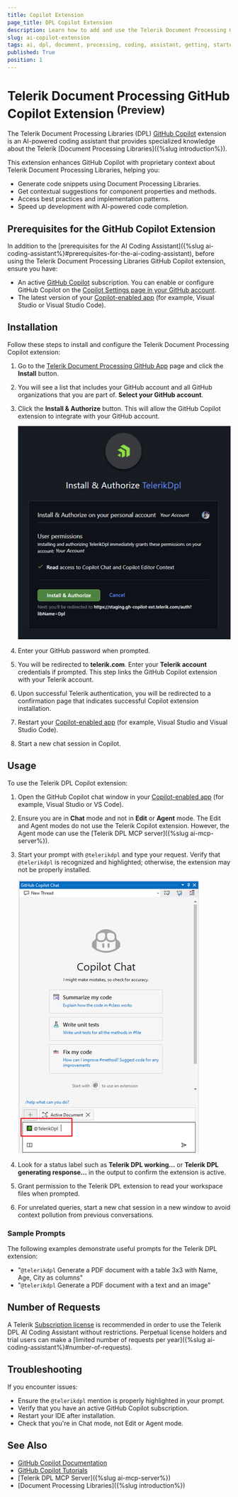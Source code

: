 ```yaml
---
title: Copilot Extension
page_title: DPL Copilot Extension
description: Learn how to add and use the Telerik Document Processing GitHub Copilot Extension as a DPL AI coding assistant and code generator for better developer productivity.
slug: ai-copilot-extension
tags: ai, dpl, document, processing, coding, assistant, getting, started, extension, copilot
published: True
position: 1
---
```



# Telerik Document Processing GitHub Copilot Extension <sup>(Preview)</sup>

The Telerik Document Processing Libraries (DPL) [GitHub Copilot](https://github.com/features/copilot) extension is an AI-powered coding assistant that provides specialized knowledge about the Telerik [Document Processing Libraries]({%slug introduction%}).

This extension enhances GitHub Copilot with proprietary context about Telerik Document Processing Libraries, helping you:

* Generate code snippets using Document Processing Libraries.
* Get contextual suggestions for component properties and methods.
* Access best practices and implementation patterns.
* Speed up development with AI-powered code completion.

## Prerequisites for the GitHub Copilot Extension

In addition to the [prerequisites for the AI Coding Assistant]({%slug ai-coding-assistant%}#prerequisites-for-the-ai-coding-assistant), before using the Telerik Document Processing Libraries GitHub Copilot extension, ensure you have:

* An active [GitHub Copilot](https://github.com/features/copilot) subscription. You can enable or configure GitHub Copilot on the [Copilot Settings page in your GitHub account](https://github.com/settings/copilot).
* The latest version of your [Copilot-enabled app](https://docs.github.com/en/copilot/building-copilot-extensions/about-building-copilot-extensions#supported-clients-and-ides) (for example, Visual Studio or Visual Studio Code).

## Installation

Follow these steps to install and configure the Telerik Document Processing Copilot extension:

1. Go to the [Telerik Document Processing GitHub App](https://github.com/apps/telerikdpl) page and click the **Install** button.
1. You will see a list that includes your GitHub account and all GitHub organizations that you are part of. **Select your GitHub account**.
1. Click the **Install & Authorize** button. This will allow the GitHub Copilot extension to integrate with your GitHub account.

    ![Telerik Document Processing GitHub App](images/dpl-ai-copilot-extension.png)   

1. Enter your GitHub password when prompted.
1. You will be redirected to **telerik.com**. Enter your **Telerik account** credentials if prompted. This step links the GitHub Copilot extension with your Telerik account.
1. Upon successful Telerik authentication, you will be redirected to a confirmation page that indicates successful Copilot extension installation.
1. Restart your [Copilot-enabled app](https://docs.github.com/en/copilot/building-copilot-extensions/about-building-copilot-extensions#supported-clients-and-ides) (for example, Visual Studio and Visual Studio Code).
1. Start a new chat session in Copilot.

## Usage

To use the Telerik DPL Copilot extension:

1. Open the GitHub Copilot chat window in your [Copilot-enabled app](https://docs.github.com/en/copilot/building-copilot-extensions/about-building-copilot-extensions#supported-clients-and-ides) (for example, Visual Studio or VS Code).
1. Ensure you are in **Chat** mode and not in **Edit** or **Agent** mode. The Edit and Agent modes do not use the Telerik Copilot extension. However, the Agent mode can use the [Telerik DPL MCP server]({%slug ai-mcp-server%}).
1. Start your prompt with `@telerikdpl` and type your request. Verify that `@telerikdpl` is recognized and highlighted; otherwise, the extension may not be properly installed.

    ![Recognized TelerikDpl](images/dpl-ai-copilot-extension-recognized.png)    
1. Look for a status label such as **Telerik DPL working...** or **Telerik DPL generating response...** in the output to confirm the extension is active.
1. Grant permission to the Telerik DPL extension to read your workspace files when prompted.
1. For unrelated queries, start a new chat session in a new window to avoid context pollution from previous conversations.

### Sample Prompts

The following examples demonstrate useful prompts for the Telerik DPL extension:

* "`@telerikdpl` Generate a PDF document with a table 3x3 with Name, Age, City as columns"
* "`@telerikdpl` Generate a PDF document with a text and an image"

## Number of Requests

A Telerik [Subscription license](https://www.telerik.com/purchase/faq/licensing-purchasing) is recommended in order to use the Telerik DPL AI Coding Assistant without restrictions. Perpetual license holders and trial users can make a [limited number of requests per year]({%slug ai-coding-assistant%}#number-of-requests).

## Troubleshooting

If you encounter issues:

* Ensure the `@telerikdpl` mention is properly highlighted in your prompt.
* Verify that you have an active GitHub Copilot subscription.
* Restart your IDE after installation.
* Check that you're in Chat mode, not Edit or Agent mode.

## See Also 

* [GitHub Copilot Documentation](https://docs.github.com/en/copilot)
* [GitHub Copilot Tutorials](https://github.com/features/copilot/tutorials)
* [Telerik DPL MCP Server]({%slug ai-mcp-server%})
* [Document Processing Libraries]({%slug introduction%})
